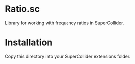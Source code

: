 Ratio.sc
==========

Library for working with frequency ratios in SuperCollider.

# Installation
Copy this directory into your SuperCollider extensions folder.

